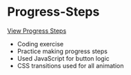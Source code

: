 # Progress-Steps

[View Progress Steps](https://brixsta.github.io/Progress-Steps/)

- Coding exercise
- Practice making progress steps
- Used JavaScript for button logic
- CSS transitions used for all animation
